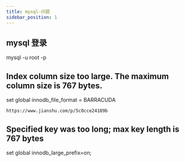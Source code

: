```yaml
---
title: mysql-问题
sidebar_position: 1
---
```


## mysql 登录
mysql -u root -p 

## Index column size too large. The maximum column size is 767 bytes.
set global innodb_file_format = BARRACUDA
```
https://www.jianshu.com/p/5c0cce24189b
```

## Specified key was too long; max key length is 767 bytes
set global innodb_large_prefix=on;

